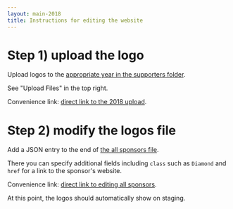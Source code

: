 ```yaml
---
layout: main-2018
title: Instructions for editing the website
---
```


<style type="text/css">
.instructions-img {
width: 620px;
}
</style>

# Step 1) upload the logo

Upload logos to the [appropriate year in the supporters folder](https://github.com/ieee-vgtc/ieeevis.org/tree/master/attachments/supporters).

See "Upload Files" in the top right.

Convenience link: [direct link to the 2018 upload](https://github.com/ieee-vgtc/ieeevis.org/upload/master/attachments/supporters/2018).

# Step 2) modify the logos file

Add a JSON entry to the end of [the all sponsors file](https://github.com/ieee-vgtc/ieeevis.org/blob/master/js/all_sponsors.json).

There you can specify additional fields including `class` such as `Diamond` and `href` for a link to the sponsor's website.

Convenience link: [direct link to editing all sponsors](https://github.com/ieee-vgtc/ieeevis.org/edit/master/js/all_sponsors.json).

At this point, the logos should automatically show on staging.

